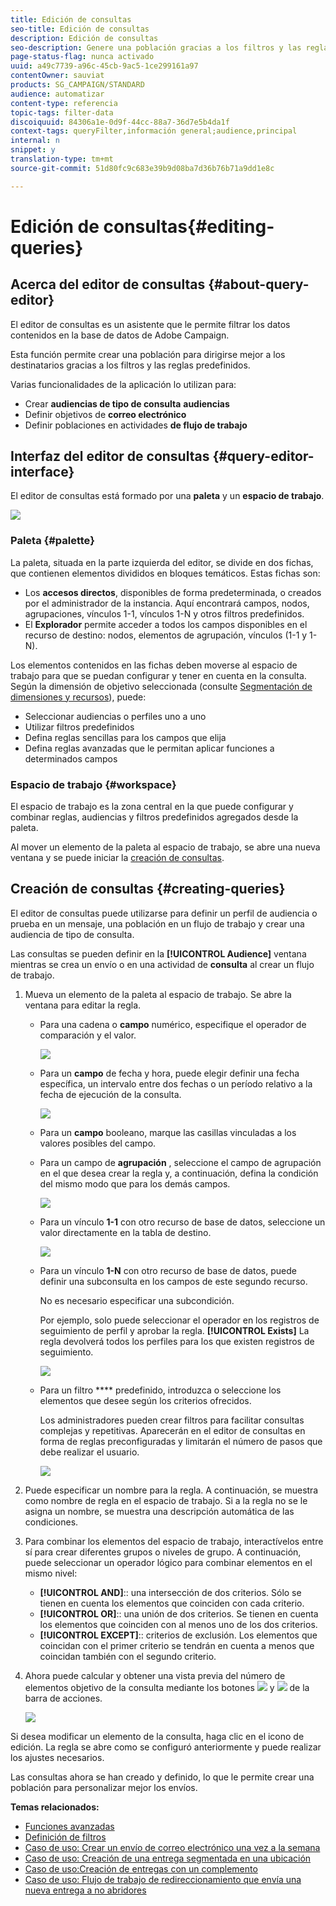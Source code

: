```yaml
---
title: Edición de consultas
seo-title: Edición de consultas
description: Edición de consultas
seo-description: Genere una población gracias a los filtros y las reglas predefinidos.
page-status-flag: nunca activado
uuid: a49c7739-a96c-45cb-9ac5-1ce299161a97
contentOwner: sauviat
products: SG_CAMPAIGN/STANDARD
audience: automatizar
content-type: referencia
topic-tags: filter-data
discoiquuid: 84306a1e-0d9f-44cc-88a7-36d7e5b4da1f
context-tags: queryFilter,información general;audience,principal
internal: n
snippet: y
translation-type: tm+mt
source-git-commit: 51d80fc9c683e39b9d08ba7d36b76b71a9dd1e8c

---
```



# Edición de consultas{#editing-queries}

## Acerca del editor de consultas {#about-query-editor}

El editor de consultas es un asistente que le permite filtrar los datos contenidos en la base de datos de Adobe Campaign.

Esta función permite crear una población para dirigirse mejor a los destinatarios gracias a los filtros y las reglas predefinidos.

Varias funcionalidades de la aplicación lo utilizan para:

* Crear **audiencias de tipo de consulta** **audiencias**
* Definir objetivos de **correo electrónico**
* Definir poblaciones en actividades **de flujo de trabajo**

## Interfaz del editor de consultas {#query-editor-interface}

El editor de consultas está formado por una **paleta** y un **espacio de trabajo**.

![](assets/query_editor_overview.png)

### Paleta {#palette}

La paleta, situada en la parte izquierda del editor, se divide en dos fichas, que contienen elementos divididos en bloques temáticos. Estas fichas son:

* Los **accesos directos**, disponibles de forma predeterminada, o creados por el administrador de la instancia. Aquí encontrará campos, nodos, agrupaciones, vínculos 1-1, vínculos 1-N y otros filtros predefinidos.
* El **Explorador** permite acceder a todos los campos disponibles en el recurso de destino: nodos, elementos de agrupación, vínculos (1-1 y 1-N).

Los elementos contenidos en las fichas deben moverse al espacio de trabajo para que se puedan configurar y tener en cuenta en la consulta. Según la dimensión de objetivo seleccionada (consulte [Segmentación de dimensiones y recursos](../../automating/using/query.md#targeting-dimensions-and-resources)), puede:

* Seleccionar audiencias o perfiles uno a uno
* Utilizar filtros predefinidos
* Defina reglas sencillas para los campos que elija
* Defina reglas avanzadas que le permitan aplicar funciones a determinados campos

### Espacio de trabajo {#workspace}

El espacio de trabajo es la zona central en la que puede configurar y combinar reglas, audiencias y filtros predefinidos agregados desde la paleta.

Al mover un elemento de la paleta al espacio de trabajo, se abre una nueva ventana y se puede iniciar la [creación de consultas](#creating-queries).

## Creación de consultas {#creating-queries}

El editor de consultas puede utilizarse para definir un perfil de audiencia o prueba en un mensaje, una población en un flujo de trabajo y crear una audiencia de tipo de consulta.

Las consultas se pueden definir en la **[!UICONTROL Audience]** ventana mientras se crea un envío o en una actividad de **consulta** al crear un flujo de trabajo.

1. Mueva un elemento de la paleta al espacio de trabajo. Se abre la ventana para editar la regla.

   * Para una cadena o **campo** numérico, especifique el operador de comparación y el valor.

      ![](assets/query_editor_audience_definition2.png)

   * Para un **campo** de fecha y hora, puede elegir definir una fecha específica, un intervalo entre dos fechas o un período relativo a la fecha de ejecución de la consulta.

      ![](assets/query_editor_date_field.png)

   * Para un **campo** booleano, marque las casillas vinculadas a los valores posibles del campo.
   * Para un campo de **agrupación** , seleccione el campo de agrupación en el que desea crear la regla y, a continuación, defina la condición del mismo modo que para los demás campos.

      ![](assets/query_editor_audience_definition4.png)

   * Para un vínculo **1-1** con otro recurso de base de datos, seleccione un valor directamente en la tabla de destino.

      ![](assets/query_editor_audience_definition5.png)

   * Para un vínculo **1-N** con otro recurso de base de datos, puede definir una subconsulta en los campos de este segundo recurso.

      No es necesario especificar una subcondición.

      Por ejemplo, solo puede seleccionar el operador en los registros de seguimiento de perfil y aprobar la regla. **[!UICONTROL Exists]** La regla devolverá todos los perfiles para los que existen registros de seguimiento.

      ![](assets/query_editor_audience_definition6.png)

   * Para un filtro **** predefinido, introduzca o seleccione los elementos que desee según los criterios ofrecidos.

      Los administradores pueden crear filtros para facilitar consultas complejas y repetitivas. Aparecerán en el editor de consultas en forma de reglas preconfiguradas y limitarán el número de pasos que debe realizar el usuario.

      ![](assets/query-editor_filter_email-audience_filter.png)

1. Puede especificar un nombre para la regla. A continuación, se muestra como nombre de regla en el espacio de trabajo. Si a la regla no se le asigna un nombre, se muestra una descripción automática de las condiciones.
1. Para combinar los elementos del espacio de trabajo, interactívelos entre sí para crear diferentes grupos o niveles de grupo. A continuación, puede seleccionar un operador lógico para combinar elementos en el mismo nivel:

   * **[!UICONTROL AND]**:: una intersección de dos criterios. Sólo se tienen en cuenta los elementos que coinciden con cada criterio.
   * **[!UICONTROL OR]**:: una unión de dos criterios. Se tienen en cuenta los elementos que coinciden con al menos uno de los dos criterios.
   * **[!UICONTROL EXCEPT]**:: criterios de exclusión. Los elementos que coincidan con el primer criterio se tendrán en cuenta a menos que coincidan también con el segundo criterio.

1. Ahora puede calcular y obtener una vista previa del número de elementos objetivo de la consulta mediante los botones ![](assets/count.png) y ![](assets/preview.png) de la barra de acciones.

   ![](assets/query_editor_combining_rules.png)

Si desea modificar un elemento de la consulta, haga clic en el icono de edición. La regla se abre como se configuró anteriormente y puede realizar los ajustes necesarios.

Las consultas ahora se han creado y definido, lo que le permite crear una población para personalizar mejor los envíos.

**Temas relacionados:**

* [Funciones avanzadas](../../automating/using/advanced-expression-editing.md)
* [Definición de filtros](../../developing/using/configuring-filter-definition.md)
* [Caso de uso: Crear un envío de correo electrónico una vez a la semana](../../automating/using/workflow-weekly-offer.md)
* [Caso de uso: Creación de una entrega segmentada en una ubicación](../../automating/using/workflow-segmentation-location.md)
* [Caso de uso:Creación de entregas con un complemento](../../automating/using/workflow-created-query-with-complement.md)
* [Caso de uso: Flujo de trabajo de redireccionamiento que envía una nueva entrega a no abridores](../../automating/using/workflow-cross-channel-retargeting.md)
